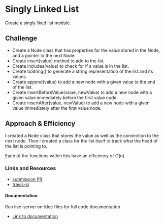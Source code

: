 # Singly Linked List

Create a singly liked list module.

## Challenge

- Create a Node class that has properties for the value stored in the Node, and a pointer to the next Node.
- Create insert(value) method to add to the list.
- Create includes(value) to check for if a value is in the list.
- Create toString() to generate a string representation of the list and its values.
- Create append(value) to add a new node with a given value to the end of the list.
- Create insertBeforeValue(value, newValue) to add a new node with a given value immediately before the first value node.
- Create insertAfter(value, newValue) to add a new node with a given value immediately after the first value node.

## Approach & Efficiency
I created a Node class that stores the value as well as the connection to the next node. Then I created a class for the list itself to track what the head of the list is pointing to.

Each of the functions within this have an efficiency of O(n).

### Links and Resources
* [submission PR](https://github.com/tskyles-401-advanced-javascript/data-structures-and-algorithims/pull/4)
* [travis-ci](https://travis-ci.com/tskyles-401-advanced-javascript/data-structures-and-algorithims/builds/144244301)

#### Documentation
Run live-server on /doc files for full code documentation
* [Link to documentation](https://github.com/tskyles-401-advanced-javascript/data-structures-and-algorithims/tree/master/Data-Structures/LinkedList/docs)

